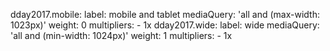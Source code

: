 dday2017.mobile:
  label: mobile and tablet
  mediaQuery: 'all and (max-width: 1023px)'
  weight: 0
  multipliers:
    - 1x
dday2017.wide:
  label: wide
  mediaQuery: 'all and (min-width: 1024px)'
  weight: 1
  multipliers:
    - 1x
